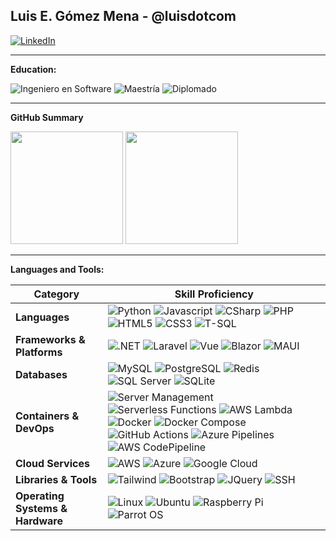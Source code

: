 <h2> Luis E. Gómez Mena - @luisdotcom </h2>

[![LinkedIn](https://img.shields.io/badge/LinkedIn-0077B5?style=for-the-badge&logo=linkedin&logoColor=white)](https://linkedin.com/in/luisdotcom) 
*** 
<b>Education:</b>

  <img alt="Ingeniero en Software" src="https://img.shields.io/badge/Ing.%20en%20Software-5C2D91?style=for-the-badge&logo=react&logoColor=white&labelColor=282C34">
  <img alt="Maestría" src="https://img.shields.io/badge/MSc.%20en%20Tecnolog%C3%ADas%20de%20la%20Información%20y%20Comunicación-5C2D91?style=for-the-badge&logo=react&logoColor=white&labelColor=282C34">
  <img alt="Diplomado" src="https://img.shields.io/badge/Diplomado%20en%20Ecommerce-5C2D91?style=for-the-badge&logo=react&logoColor=white&labelColor=282C34">

*** 
<b>GitHub Summary</b>
<div>
  <img src="https://github-readme-stats.vercel.app/api?username=luisdotcom&theme=github_dark&include_all_commits=true&count_private=true&show_icons=true&custom_title=GitHub%20Stats&border_color=263238&rank_icon=github" style="height:180px;" />
  <img src="https://github-readme-stats.vercel.app/api/top-langs/?username=luisdotcom&theme=github_dark&layout=compact&border_color=263238" style="height:180px;"/>
</div>

*** 
<b>Languages and Tools:</b> 
<table>
  <thead>
    <tr>
      <th>Category</th>
      <th>Skill Proficiency</th>
    </tr>
  </thead>
  <tbody>
    <tr>
      <td><strong>Languages</strong></td>
      <td>
        <img alt="Python" src="https://img.shields.io/badge/Python-3776AB?style=for-the-badge&labelColor=282C34">
        <img alt="Javascript" src="https://img.shields.io/badge/Javascript-F7DF1E?style=for-the-badge&labelColor=282C34">
        <img alt="CSharp" src="https://img.shields.io/badge/C%23-0690FA?style=for-the-badge&labelColor=282C34">
        <img alt="PHP" src="https://img.shields.io/badge/PHP-777BB4?style=for-the-badge&labelColor=282C34">
        <img alt="HTML5" src="https://img.shields.io/badge/HTML5-E34F26?style=for-the-badge&labelColor=282C34">
        <img alt="CSS3" src="https://img.shields.io/badge/CSS3-1572B6?style=for-the-badge&labelColor=282C34">
        <img alt="T-SQL" src="https://img.shields.io/badge/T-SQL-B71C1C?style=for-the-badge&labelColor=282C34">
      </td>
    </tr>
    <tr>
      <td><strong>Frameworks & Platforms</strong></td>
      <td>
        <img alt=".NET" src="https://img.shields.io/badge/.NET-5C2D91?style=for-the-badge&labelColor=282C34">
        <img alt="Laravel" src="https://img.shields.io/badge/Laravel-FF2D20?style=for-the-badge&labelColor=282C34">
        <img alt="Vue" src="https://img.shields.io/badge/Vue-4FC08D?style=for-the-badge&labelColor=282C34">
        <img alt="Blazor" src="https://img.shields.io/badge/Blazor-512BD4?style=for-the-badge&labelColor=282C34">
        <img alt="MAUI" src="https://img.shields.io/badge/MAUI-6851FF?style=for-the-badge&labelColor=282C34">
      </td>
    </tr>
    <tr>
      <td><strong>Databases</strong></td>
      <td>
        <img alt="MySQL" src="https://img.shields.io/badge/MySQL-0D47A1?style=for-the-badge&labelColor=282C34">
        <img alt="PostgreSQL" src="https://img.shields.io/badge/PostgreSQL-316192?style=for-the-badge&labelColor=282C34">
        <img alt="Redis" src="https://img.shields.io/badge/Redis-DC382D?style=for-the-badge&labelColor=282C34">
        <img alt="SQL Server" src="https://img.shields.io/badge/SQL%20Server-CC2927?style=for-the-badge&labelColor=282C34">
        <img alt="SQLite" src="https://img.shields.io/badge/SQLite-07405E?style=for-the-badge&labelColor=282C34">
      </td>
    </tr>
    <tr>
      <td><strong>Containers & DevOps</strong></td>
      <td>
        <img alt="Server Management" src="https://img.shields.io/badge/Server%20Management-555555?style=for-the-badge&labelColor=282C34">
        <img alt="Serverless Functions" src="https://img.shields.io/badge/Serverless%20Functions-FF4E00?style=for-the-badge&labelColor=282C34">
        <img alt="AWS Lambda" src="https://img.shields.io/badge/AWS%20Lambda-FF9900?style=for-the-badge&labelColor=282C34">
        <img alt="Docker" src="https://img.shields.io/badge/Docker-2496ED?style=for-the-badge&labelColor=282C34">
        <img alt="Docker Compose" src="https://img.shields.io/badge/Docker%20Compose-2496ED?style=for-the-badge&labelColor=282C34">
        <img alt="GitHub Actions" src="https://img.shields.io/badge/GitHub%20Actions-2088FF?style=for-the-badge&labelColor=282C34">
        <img alt="Azure Pipelines" src="https://img.shields.io/badge/Azure%20Pipelines-405A92?style=for-the-badge&labelColor=282C34">
        <img alt="AWS CodePipeline" src="https://img.shields.io/badge/AWS%20CodePipeline-FF9900?style=for-the-badge&labelColor=282C34">
      </td>
    </tr>
    <tr>
      <td><strong>Cloud Services</strong></td>
      <td>
        <img alt="AWS" src="https://img.shields.io/badge/AWS-FF9900?style=for-the-badge&labelColor=282C34">
        <img alt="Azure" src="https://img.shields.io/badge/Azure-0089D6?style=for-the-badge&labelColor=282C34">
        <img alt="Google Cloud" src="https://img.shields.io/badge/Google%20Cloud-4285F4?style=for-the-badge&labelColor=282C34">
      </td>
    </tr>
    <tr>
      <td><strong>Libraries & Tools</strong></td>
      <td>
        <img alt="Tailwind" src="https://img.shields.io/badge/Tailwind-38B2AC?style=for-the-badge&labelColor=282C34">
        <img alt="Bootstrap" src="https://img.shields.io/badge/Bootstrap-563D7C?style=for-the-badge&labelColor=282C34">
        <img alt="JQuery" src="https://img.shields.io/badge/jQuery-0769AD?style=for-the-badge&labelColor=282C34">
        <img alt="SSH" src="https://img.shields.io/badge/SSH-2D3748?style=for-the-badge&labelColor=282C34">
      </td>
    </tr>
    <tr>
      <td><strong>Operating Systems & Hardware</strong></td>
      <td>
        <img alt="Linux" src="https://img.shields.io/badge/Linux-FCC624?style=for-the-badge&labelColor=282C34">
        <img alt="Ubuntu" src="https://img.shields.io/badge/Ubuntu-E95420?style=for-the-badge&labelColor=282C34">
        <img alt="Raspberry Pi" src="https://img.shields.io/badge/Raspberry%20Pi-A22846?style=for-the-badge&labelColor=282C34">
        <img alt="Parrot OS" src="https://img.shields.io/badge/Parrot%20OS-2C2C2C?style=for-the-badge&labelColor=282C34">
      </td>
    </tr>
  </tbody>
</table>

